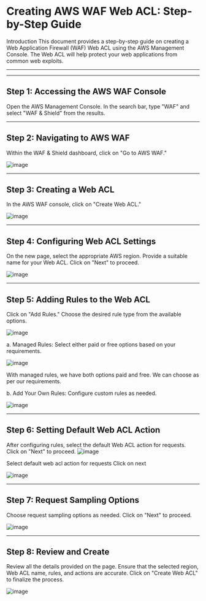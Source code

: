 # Creating AWS WAF Web ACL: Step-by-Step Guide
Introduction
This document provides a step-by-step guide on creating a Web Application Firewall (WAF) Web ACL using the AWS Management Console. The Web ACL will help protect your web applications from common web exploits.

---
---
## Step 1: Accessing the AWS WAF Console 
Open the AWS Management Console.
In the search bar, type "WAF" and select "WAF & Shield" from the results.

---
## Step 2: Navigating to AWS WAF
Within the WAF & Shield dashboard, click on "Go to AWS WAF."

![image](https://github.com/yahyagulshan/Create-AWS-WAF/assets/59036269/468cf609-48e7-4262-9662-b3dfcb92d3b2)

---

## Step 3: Creating a Web ACL
In the AWS WAF console, click on "Create Web ACL."

![image](https://github.com/yahyagulshan/Create-AWS-WAF/assets/59036269/ce53e090-10a4-49c3-8e9d-9fe71cdbc807)

---
## Step 4: Configuring Web ACL Settings
On the new page, select the appropriate AWS region.
Provide a suitable name for your Web ACL.
Click on "Next" to proceed.

![image](https://github.com/yahyagulshan/Create-AWS-WAF/assets/59036269/05e7551b-29f8-43de-994e-54cc21509a70)

---
## Step 5: Adding Rules to the Web ACL
Click on "Add Rules."
Choose the desired rule type from the available options.

![image](https://github.com/yahyagulshan/Create-AWS-WAF/assets/59036269/a45b7d66-30b1-4efb-8b53-e089983b2837)




a. Managed Rules:
Select either paid or free options based on your requirements.

![image](https://github.com/yahyagulshan/Create-AWS-WAF/assets/59036269/e1a28e2a-8f7a-435f-a2a7-1ac3271163ad)



With managed rules, we have both options paid and free. We can choose as per our requirements.

b. Add Your Own Rules:
Configure custom rules as needed.

![image](https://github.com/yahyagulshan/Create-AWS-WAF/assets/59036269/7464d340-6a0c-4307-a69f-cf86b741459c)

---
## Step 6: Setting Default Web ACL Action
After configuring rules, select the default Web ACL action for requests.
Click on "Next" to proceed.
![image](https://github.com/yahyagulshan/Create-AWS-WAF/assets/59036269/83cf9b16-8a2c-4452-a4b3-619fecf4e126)


Select default web acl action for requests 
Click on next

![image](https://github.com/yahyagulshan/Create-AWS-WAF/assets/59036269/ca8f24ed-c709-4bca-9bb3-a0d4ef3d4bf7)

---
## Step 7: Request Sampling Options
Choose request sampling options as needed.
Click on "Next" to proceed.

![image](https://github.com/yahyagulshan/Create-AWS-WAF/assets/59036269/e35e7538-4cd3-4fe0-95b7-4f3edcba58c2)

---
## Step 8: Review and Create
Review all the details provided on the page.
Ensure that the selected region, Web ACL name, rules, and actions are accurate.
Click on "Create Web ACL" to finalize the process.

![image](https://github.com/yahyagulshan/Create-AWS-WAF/assets/59036269/539ca9b9-1259-4894-b85e-c92c62c43c6d)
